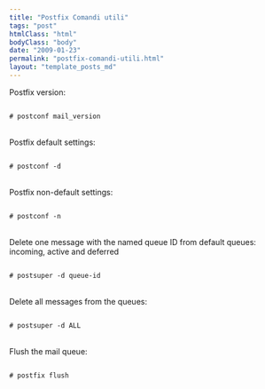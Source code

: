 ```yaml
---
title: "Postfix Comandi utili"
tags: "post"
htmlClass: "html"
bodyClass: "body"
date: "2009-01-23"
permalink: "postfix-comandi-utili.html"
layout: "template_posts_md"
---
```

<p>Postfix version:<br />
<code><br />
# postconf mail_version<br />
</code><br />
Postfix default settings:<br />
<code><br />
# postconf -d<br />
</code><br />
Postfix non-default settings:<br />
<code><br />
# postconf -n<br />
</code><br />
Delete one message with the named queue ID from default queues:<br />
incoming, active and deferred<br />
<code><br />
# postsuper -d queue-id<br />
</code><br />
Delete all messages from the queues:<br />
<code><br />
# postsuper -d ALL<br />
</code><br />
Flush the mail queue:<br />
<code><br />
# postfix flush<br />
</code></p>
